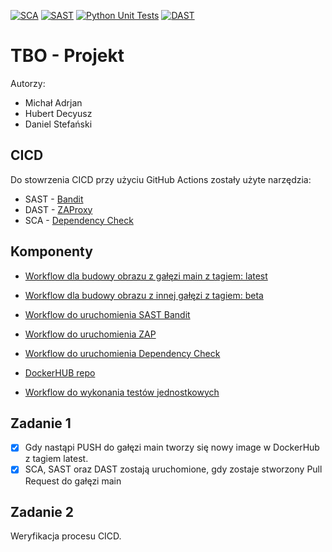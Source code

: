 [![SCA](https://github.com/stiifii/tbo_projekt/actions/workflows/dependency_check.yml/badge.svg)](https://github.com/stiifii/tbo_projekt/actions/workflows/dependency_check.yml)
[![SAST](https://github.com/stiifii/tbo_projekt/actions/workflows/bandit.yml/badge.svg)](https://github.com/stiifii/tbo_projekt/actions/workflows/bandit.yml)
[![Python Unit Tests](https://github.com/stiifii/tbo_projekt/actions/workflows/unit-tests.yml/badge.svg)](https://github.com/stiifii/tbo_projekt/actions/workflows/unit-tests.yml)
[![DAST](https://github.com/stiifii/tbo_projekt/actions/workflows/zap.yml/badge.svg)](https://github.com/stiifii/tbo_projekt/actions/workflows/zap.yml)
# TBO - Projekt
Autorzy: 
- Michał Adrjan
- Hubert Decyusz
- Daniel Stefański
## CICD
Do stowrzenia CICD przy użyciu GitHub Actions zostały użyte narzędzia:
- SAST - [Bandit](https://github.com/PyCQA/bandit)
- DAST - [ZAProxy](https://github.com/zaproxy/zaproxy)
- SCA - [Dependency Check](https://github.com/jeremylong/DependencyCheck)

## Komponenty
- [Workflow dla budowy obrazu z gałęzi main z tagiem: latest](.gitub/workflows/main-build-and-push.yml)
- [Workflow dla budowy obrazu z innej gałęzi z tagiem: beta](.gitub/workflows/build-and-push.yml)
- [Workflow do uruchomienia SAST Bandit](.gitub/workflows/bandit.yml)
- [Workflow do uruchomienia ZAP](.gitub/workflows/zap.yml)
- [Workflow do uruchomienia Dependency Check](.gitub/workflows/dependency_check.yml)
- [DockerHUB repo](https://hub.docker.com/r/stiifii/tbo_projekt)

- [Workflow do wykonania testów jednostkowych](.gitub/workflows/unit-tests.yml)
## Zadanie 1
- [X] Gdy nastąpi PUSH do gałęzi main tworzy się nowy image w DockerHub z tagiem latest.
- [X] SCA, SAST oraz DAST zostają uruchomione, gdy zostaje stworzony Pull Request do gałęzi main

## Zadanie 2
Weryfikacja procesu CICD.
